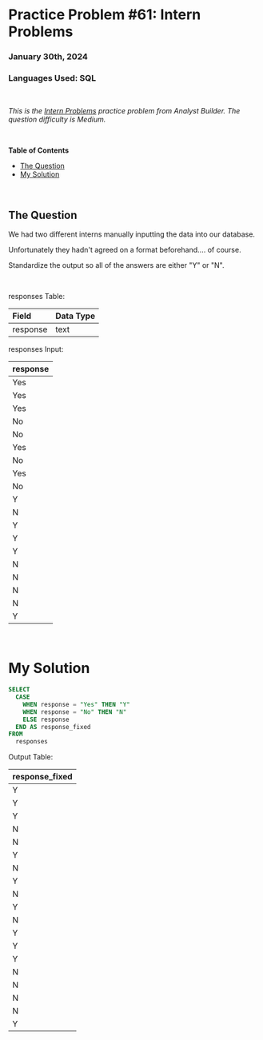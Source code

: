 # **Practice Problem #61: Intern Problems**
### January 30th, 2024
### Languages Used: SQL

<br>

*This is the [Intern Problems](https://www.analystbuilder.com/questions/intern-problems-apagH) practice problem from Analyst Builder. The question difficulty is Medium.*

<br>

**Table of Contents**

-   [The Question](#the-question)
-   [My Solution](#my-solution)
  
<br>

## The Question

We had two different interns manually inputting the data into our database.

Unfortunately they hadn't agreed on a format beforehand.... of course.

Standardize the output so all of the answers are either "Y" or "N".

<br>

responses Table:

| Field    | Data Type |
| :------- | :-------- |
| response | text      |

responses Input:

| response |
| :------- |
| Yes      |
| Yes      |
| Yes      |
| No       |
| No       |
| Yes      |
| No       |
| Yes      |
| No       |
| Y        |
| N        |
| Y        |
| Y        |
| Y        |
| N        |
| N        |
| N        |
| N        |
| Y        |

<br>

# My Solution

``` SQL
SELECT 
  CASE
    WHEN response = "Yes" THEN "Y"
    WHEN response = "No" THEN "N"
    ELSE response
  END AS response_fixed
FROM 
  responses
```

Output Table:

| response_fixed |
| :------------- |
| Y              |
| Y              |
| Y              |
| N              |
| N              |
| Y              |
| N              |
| Y              |
| N              |
| Y              |
| N              |
| Y              |
| Y              |
| Y              |
| N              |
| N              |
| N              |
| N              |
| Y              |
